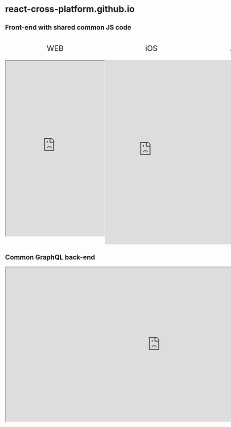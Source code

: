 # react-cross-platform.github.io


## Front-end with shared common JS code

<html>

<div style="display: flex; flex-wrap: nowrap; justify-content: space-between; text-align: center; font-size: 1.5rem">

<div>
<p>WEB</p>
<iframe src="https://shop.serga.name" width="320" height="568">
  IFrame doens't supported
</iframe>
</div>


<div>
  <p>iOS</p>
<iframe src="https://appetize.io/embed/edrtcxb7wqu1cgny78wu9av4dc?device=nexus5&scale=75&autoplay=false&orientation=portrait&deviceColor=black&language=en" width="300px" height="597px" frameborder="0" scrolling="no"></iframe>
</div>

<div>
  <p>Android</p>
<iframe src="https://appetize.io/embed/edrtcxb7wqu1cgny78wu9av4dc?device=nexus5&scale=75&autoplay=false&orientation=portrait&deviceColor=white&language=en" width="300px" height="597px" frameborder="0" scrolling="no"></iframe>
</div>

</div>
</html>



## Common GraphQL back-end
<iframe src="https://shop.serga.name/graphiql" width="1000" height="500">
  IFrame doens't supported
</iframe>

